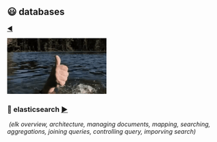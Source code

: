 ## :smiley: databases

[:arrow_backward:](../index)

![databases_ok](../../src/img/databases_ok.gif)

### :mag_right: elasticsearch [:arrow_forward:](elasticsearch/es_index)

​	*(elk overview, architecture, managing documents, mapping, searching, aggregations, joining queries, controlling query, imporving search)*

